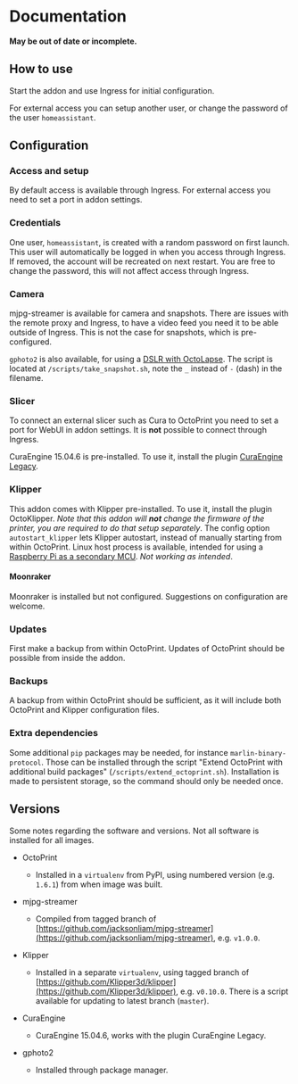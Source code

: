 # Documentation

**May be out of date or incomplete.**

## How to use

Start the addon and use Ingress for initial configuration.

For external access you can setup another user, or change the password of the user `homeassistant`.

## Configuration

### Access and setup

By default access is available through Ingress. For external access you need to set a port in addon settings.

### Credentials

One user, `homeassistant`, is created with a random password on first launch. This user will automatically be logged in when you access through Ingress. If removed, the account will be recreated on next restart. You are free to change the password, this will not affect access through Ingress.

### Camera

mjpg-streamer is available for camera and snapshots. There are issues with the remote proxy and Ingress, to have a video feed you need it to be able outside of Ingress. This is not the case for snapshots, which is pre-configured.

`gphoto2` is also available, for using a [DSLR with OctoLapse](https://github.com/FormerLurker/Octolapse/wiki/V0.4---Configuring-a-DSLR). The script is located at `/scripts/take_snapshot.sh`, note the `_` instead of `-` (dash) in the filename.

### Slicer

To connect an external slicer such as Cura to OctoPrint you need to set a port for WebUI in addon settings. It is **not** possible to connect through Ingress.

CuraEngine 15.04.6 is pre-installed. To use it, install the plugin [CuraEngine Legacy](https://plugins.octoprint.org/plugins/curalegacy/).

### Klipper

This addon comes with Klipper pre-installed. To use it, install the plugin OctoKlipper. *Note that this addon will **not** change the firmware of the printer, you are required to do that setup separately*.
The config option `autostart_klipper` lets Klipper autostart, instead of manually starting from within OctoPrint.
Linux host process is available, intended for using a [Raspberry Pi as a secondary MCU](https://www.klipper3d.org/RPi_microcontroller.html). *Not working as intended*.

#### Moonraker

Moonraker is installed but not configured. Suggestions on configuration are welcome.

### Updates

First make a backup from within OctoPrint.
Updates of OctoPrint should be possible from inside the addon.

### Backups

A backup from within OctoPrint should be sufficient, as it will include both OctoPrint and Klipper configuration files.

### Extra dependencies

Some additional `pip` packages may be needed, for instance `marlin-binary-protocol`. Those can be installed through the script "Extend OctoPrint with additional build packages" (`/scripts/extend_octoprint.sh`). Installation is made to persistent storage, so the command should only be needed once.

## Versions

Some notes regarding the software and versions.
Not all software is installed for all images.

- OctoPrint
  - Installed in a `virtualenv` from PyPI, using numbered version (e.g. `1.6.1`) from when image was built.

- mjpg-streamer
  - Compiled from tagged branch of [https://github.com/jacksonliam/mjpg-streamer](https://github.com/jacksonliam/mjpg-streamer), e.g. `v1.0.0`.

- Klipper
  - Installed in a separate `virtualenv`, using tagged branch of [https://github.com/Klipper3d/klipper](https://github.com/Klipper3d/klipper), e.g. `v0.10.0`. There is a script available for updating to latest branch (`master`).

- CuraEngine
  - CuraEngine 15.04.6, works with the plugin CuraEngine Legacy.

- gphoto2
  - Installed through package manager.